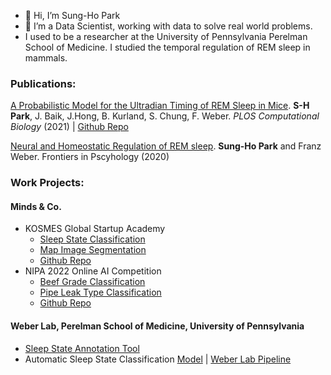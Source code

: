 - 👋 Hi, I’m Sung-Ho Park
- 🌱 I’m a Data Scientist, working with data to solve real world problems.
- I used to be a researcher at the University of Pennsylvania Perelman School of Medicine. I studied the temporal regulation of REM sleep in mammals.


### Publications:
[A Probabilistic Model for the Ultradian Timing of REM Sleep in Mice](https://journals.plos.org/ploscompbiol/article?id=10.1371/journal.pcbi.1009316). **S-H Park**, J. Baik, J.Hong, B. Kurland, S. Chung, F. Weber. *PLOS Computational Biology* (2021) | [Github Repo](https://github.com/parksu111/REM_GMM)

[Neural and Homeostatic Regulation of REM sleep](https://www.frontiersin.org/articles/10.3389/fpsyg.2020.01662/full). **Sung-Ho Park** and Franz Weber. Frontiers in Pscyhology (2020)

### Work Projects:

#### Minds & Co.
* KOSMES Global Startup Academy
  * [Sleep State Classification](https://aiconnect.kr/competition/detail/209/)
  * [Map Image Segmentation](https://aiconnect.kr/competition/detail/211/)
  * [Github Repo](https://github.com/parksu111/gsa_2022)
* NIPA 2022 Online AI Competition
  * [Beef Grade Classification](https://aichallenge.or.kr/competition/detail/1/task/2/taskInfo)
  * [Pipe Leak Type Classification](https://aichallenge.or.kr/competition/detail/1/task/9/taskInfo)
  * [Github Repo](https://github.com/parksu111/nipa2022)

#### Weber Lab, Perelman School of Medicine, University of Pennsylvania
* [Sleep State Annotation Tool](https://github.com/parksu111/sleep-annotation)
* Automatic Sleep State Classification [Model](https://github.com/parksu111/mouse_sleep_auto_classification/blob/main/overview.ipynb) | [Weber Lab Pipeline](https://github.com/parksu111/skynet)
